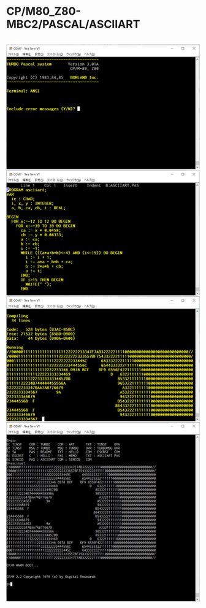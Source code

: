 # CP/M80_Z80-MBC2/PASCAL/ASCIIART
\
![Z80-MBC2](https://github.com/kadokuratsuyoshi/retro_computing/blob/main/CPM80_Z80-MBC2/PASCAL/ASCIIART/pascal_ascii1.jpg)
\
![Z80-MBC2](https://github.com/kadokuratsuyoshi/retro_computing/blob/main/CPM80_Z80-MBC2/PASCAL/ASCIIART/pascal_ascii2.jpg)
\
![Z80-MBC2](https://github.com/kadokuratsuyoshi/retro_computing/blob/main/CPM80_Z80-MBC2/PASCAL/ASCIIART/pascal_ascii3.jpg)
\
![Z80-MBC2](https://github.com/kadokuratsuyoshi/retro_computing/blob/main/CPM80_Z80-MBC2/PASCAL/ASCIIART/pascal_ascii4.jpg)
